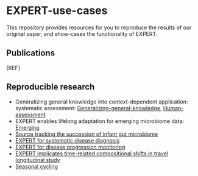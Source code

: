 # EXPERT-use-cases

This repository provides resources for you to reproduce the results of our original paper, and show-cases the functionality of EXPERT.

## Publications

[REF]

## Reproducible research

- Generalizing general knowledge into context-dependent application: systematic assessment: [Generalizing-general-knowledge](https://nbviewer.jupyter.org/github/HUST-NingKang-Lab/EXPERT-use-cases/blob/main/repr/Generalizing-general-knowledge/Generalizing-general-knowledge.ipynb), [Human-assessment]()
- EXPERT enables lifelong adaptation for emerging microbiome data: [Emerging](https://nbviewer.jupyter.org/github/HUST-NingKang-Lab/EXPERT-use-cases/blob/main/repr/Emerging/Emerging.ipynb)
- [Source tracking the succession of infant gut microbiome]()
- [EXPERT for systematic disease diagnosis](https://nbviewer.jupyter.org/github//HUST-NingKang-Lab/EXPERT-use-cases/blob/main/repr/Disease-diagnosis/Disease-diagnosis.ipynb)
- [EXPERT for disease progression monitoring](https://nbviewer.jupyter.org/github/HUST-NingKang-Lab/EXPERT-use-cases/blob/main/repr/CRC-progression/CRC-progress.ipynb)
- [EXPERT implicates time-related compositional shifts in travel longitudinal study](https://nbviewer.jupyter.org/github/HUST-NingKang-Lab/EXPERT-use-cases/blob/main/repr/Trinidad-and-Tobago/Trinidad-and-Tobago.ipynb)
- [Seasonal cycling](https://nbviewer.jupyter.org/github/HUST-NingKang-Lab/EXPERT-use-cases/blob/main/repr/Seasonal-cycling/Seasonal-cycling.ipynb)
